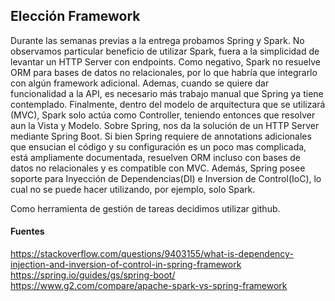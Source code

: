 ## Elección Framework

Durante las semanas previas a la entrega probamos Spring y Spark.
No observamos particular beneficio de utilizar Spark, fuera a la simplicidad de levantar un HTTP Server con endpoints. Como negativo, Spark no resuelve ORM para bases de datos no relacionales, por lo que habría que integrarlo con algún framework adicional. Ademas, cuando se quiere dar funcionalidad a la API, es necesario más trabajo manual que Spring ya tiene contemplado. Finalmente, dentro del modelo de arquitectura que se utilizará  (MVC), Spark solo actúa como Controller, teniendo entonces que resolver aun la Vista y Modelo.
Sobre Spring, nos da la solución de un HTTP Server mediante Spring Boot. Si bien Spring requiere de annotations adicionales que ensucian el código y su configuración es un poco mas complicada, está ampliamente documentada, resuelven ORM incluso con bases de datos no relacionales y es compatible con MVC. Además, Spring posee soporte para Inyección de Dependencias(DI) e Inversion de Control(IoC), lo cual no se puede hacer utilizando, por ejemplo, solo Spark. 


Como herramienta de gestión de tareas decidimos utilizar github.

#### Fuentes
https://stackoverflow.com/questions/9403155/what-is-dependency-injection-and-inversion-of-control-in-spring-framework
https://spring.io/guides/gs/spring-boot/
https://www.g2.com/compare/apache-spark-vs-spring-framework
